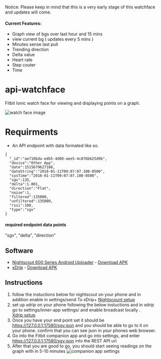 Notice:
Please keep in mind that this is a very early stage of this watchface and updates will come.  
#### Current Features:
- Graph view of bgs over last hour and 15 mins 
- view current bg ( updates every 5 mins )
- Minutes sense last pull
- Trending direction 
- Delta value 
- Heart rate
- Step couter
- Time



# api-watchface
Fitbit Ionic watch face for viewing and displaying points on a graph. 

![watch face image](https://image.ibb.co/ddrTe6/senssor4_screenshot_2.png)


# Requirments
- An API endpoint with data formated like so. 
```
{
  "_id":"ae710bda-edb5-4d00-aee5-4c876b625d9b",
  "device":"Other App",
  "date":1515679627108,
  "dateString":"2018-01-11T09:07:07.108-0500",
  "sysTime":"2018-01-11T09:07:07.108-0500",
  "sgv":135,
  "delta":1.001,
  "direction":"Flat",
  "noise":1,
  "filtered":135000,
  "unfiltered":135000,
  "rssi":100,
  "type":"sgv"
}
```
#### required endpoint data points 
 "sgv", "delta", "direction"
 
## Software
- [Nightscout 600 Series Android Uploader](https://github.com/pazaan/600SeriesAndroidUploader/wiki) - [Download APK](https://github.com/pazaan/600SeriesAndroidUploader/releases/)
- [xDrip](http://stephenblackwasalreadytaken.github.io/xDrip/) - [Download APK](https://github.com/NightscoutFoundation/xDrip/releases/)

## Instructions
1. follow the instuctions below for nightscout on your phone and in addition enable in settings/send To xDrip+ 
[Nightscount setup](https://github.com/pazaan/600SeriesAndroidUploader/wiki/Android-Uploader-Installation)
2. set up xdrip on your phone following the below instuctions and in xdrip go to settings/inner-app settings/ and enable broadcast locally .<br>
[Xdrip setup](https://github.com/NightscoutFoundation/xDrip/releases)
3. Once you have your end point set it should be https://127.0.0.1:17580/sgv.json and you should be able to go to it on your phone. confirm that you can see json in your phones web browser.
4. Go into the Fitbit companion app and go into settings, and enter https://127.0.0.1:17580/sgv.json into the REST API url
5. After that you are good to go, you should start seeing readings on the graph with in 5-10 minutes 
![companion app settings](https://image.ibb.co/maTLE6/26781740_10210968578590514_156639173_o.png)


